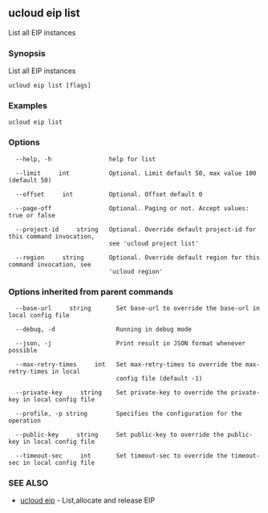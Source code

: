 ## ucloud eip list

List all EIP instances

### Synopsis

List all EIP instances

```
ucloud eip list [flags]
```

### Examples

```
ucloud eip list
```

### Options

```
  --help, -h                help for list 

  --limit     int           Optional. Limit default 50, max value 100 (default 50) 

  --offset     int          Optional. Offset default 0 

  --page-off                Optional. Paging or not. Accept values: true or false 

  --project-id     string   Optional. Override default project-id for this command invocation,
                            see 'ucloud project list' 

  --region     string       Optional. Override default region for this command invocation, see
                            'ucloud region' 

```

### Options inherited from parent commands

```
  --base-url     string       Set base-url to override the base-url in local config file 

  --debug, -d                 Running in debug mode 

  --json, -j                  Print result in JSON format whenever possible 

  --max-retry-times     int   Set max-retry-times to override the max-retry-times in local
                              config file (default -1) 

  --private-key     string    Set private-key to override the private-key in local config file 

  --profile, -p string        Specifies the configuration for the operation 

  --public-key     string     Set public-key to override the public-key in local config file 

  --timeout-sec     int       Set timeout-sec to override the timeout-sec in local config file 

```

### SEE ALSO

* [ucloud eip](cli/cmd/ucloud/eip)	 - List,allocate and release EIP

